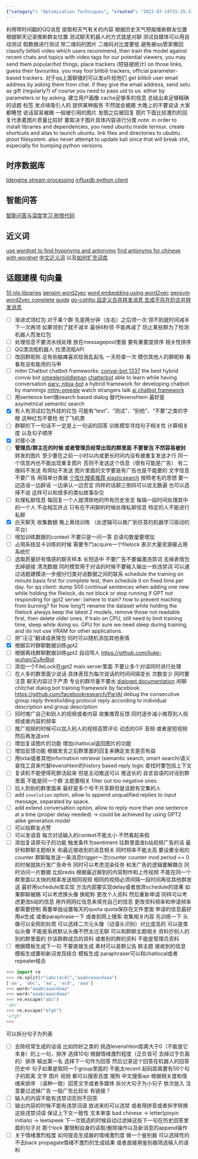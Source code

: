 ```yaml
---
{"category": "Optimization Techniques", "created": "2022-07-14T15:35:31+00:00", "date": "2022-07-14 15:35:31", "description": "This article dives into various techniques for optimizing chatbot performance, including extending synonym dictionaries, managing training data, and utilizing GPT-2 for server optimization, feedback mechanisms, content promotion, CPU usage, backpropagation, and filters. The comments provide valuable insights on how to improve the efficiency of chatbots.", "modified": "2023-07-22T18:41:20+08:00", "tags": ["chatbot", "conversation", "interaction", "pyjom", "schedule"], "title": "复读机 Chatbot"}
---
```

利用带时间戳的QQ消息 提取和天气有关的内容 根据历史天气预报推断群友位置
根据聊天记录推断群友位置
测试聊天机器人的方式就是对聊 测试自媒体可以用自动测试 假数据进行测试
带二维码的图片 二维码对比度要低 避免被qq管家撤回
classify bilibili video which users recommend, then train the model against recent chats and topics with video tags
for our potential viewers, you may send them popular/hot things, place trackers (短链接统计) on those links, guess their favourites.
you may fool bilibili trackers, official parameter-based trackers.
对于qq上面聊骚的可以发a片给他们
get bilibili user email address by asking them from chat. if they give the email address, send setu as gift (regularly?)
of course you need to pass uid to us. either by parameters or by asking.
建立用户画像 cache足够多的信息 总结出来足够精确的话题 标签
发点啥吸引人的 提供某种服务 不然就会被踢
大晚上的不要说话 大家都睡觉 说话容易被踢
一般被引用的图片 发图之后被回复 图片下面比较激烈的回复代表着图片质量比较好 要取决于图片具体内容进行分类
note: in order to install libraries and dependencies, you need ubuntu inside termux. create shortcuts and alias to launch ubuntu. link files and directories to ububtu proot filesystem. also never attempt to update kali since that will break shit, especially for bumping python versions.
## 时序数据库
[tdengine stream processing](https://docs.tdengine.com/develop/stream/)
[influxdb python client](https://docs.influxdata.com/influxdb/v2.3/api-guide/tutorials/python/)
## 智能问答
[智能问答与深度学习 附带代码](https://github.com/l11x0m7/book-of-qna-code)
## 近义词
[use wordnet to find hyponyms and antonyms](https://www.tutorialspoint.com/natural_language_toolkit/natural_language_toolkit_looking_up_words_in_wordnet.htm#:~:text=To%20get%20a%20list%20of%20Synsets%2C%20we%20can,follows%20−%20from%20nltk.corpus%20import%20wordnet%20as%20wn)
[find antonyms for chinese with wordnet](https://github.com/nltk/nltk/issues/2972)
[中文近义词](https://github.com/chatopera/Synonyms) 以及[如何扩充词库](https://github.com/chatopera/Synonyms/issues/5)
## 话题建模 句向量
[10 nlp libraries](https://www.qblocks.cloud/blog/best-nlp-libraries-python)
[gensim word2vec](https://radimrehurek.com/gensim/models/word2vec.html)
[word embedding using word2vec](https://www.geeksforgeeks.org/python-word-embedding-using-word2vec/)
[gensym word2vec complete guide](https://www.askpython.com/python-modules/gensim-word2vec)
[go-cqhttp 自定义合并转发消息 生成不存在的合并转发消息](https://www.jianshu.com/p/dbf10744bde0)
- [ ] 渐进式领红包 对于某个群 先是两分钟（左右）之后领一次 领不到就时间减半下一次再领 如果领到了就不减半 最快6秒领 不能再减了 防止某些群为了检测机器人而发红包
- [ ] 处理信息不要流水线处理 放在messagepool里面 要有重要度排序 相关性排序
- [ ] QQ漂流瓶机器人 捡漂流瓶API
- [ ] 改回群昵称 总有些脑瘫喜欢给我乱起名 一天检查一次 模仿其他人的群昵称 看看有没有能用的马甲
- [ ] mitm Chatbot
chatbot frameworks:
[convai-bot 1337](https://github.com/sld/convai-bot-1337) the best hybrid convai bot
[omeglemiddleman](https://github.com/ash47/OmegleMiddleMan)
[chatterbot](https://github.com/gunthercox/ChatterBot) able to learn while having conversation
[qary: nlpia-bot](https://github.com/nlpia/nlpia-bot) a hybrid framework for developing chatbot by mannings
[mitm-omegle](https://github.com/olegberman/mitm-omegle) watch strangers talk
[ai chatbot framework](https://github.com/alfredfrancis/ai-chatbot-framework)
- [ ] 用sentence bert做search based dialog 替代levenshtein 最好是asymetrical semantic search
- [x] 有人有测试红包外挂的红包 可能有“test”、“测试”、“别抢”、“不要”之类的字眼 这种红包不要抢 抢了飞机票
- [ ] 群聊的下一句话不一定是上一句话的回答 训练模型寻找句子相关性 计算相关度 以及句子顺序
- [x] 对接小冰
- [ ] **管理员/群主在的时候 或者管理员经常出现的群里面 不要冒泡 不然容易被封**
转发的图片 至少要在之前一小时以内或更长时间内没有被重复发送才行 同一个信息内也不能出现重复图片 否则不发送这个信息（很有可能是广告）
有二维码不发送 有网址不发送
图片里面的文字要是有广告也是不能要的
文字信息不要广告 用简单分类器
[个性化搜索推荐 elasticsearch](https://github.com/mtianyan/FunpySpiderSearchEngine)
按照老毛的思想 要一边造谣一边辟谣 一边承认一边否定 同样的话颠三倒四可以说无数遍 也可以选择不说 这样可以和很多的类似故事杂交
- [ ] 处理私聊信息 每回复一个人就清除他的所有历史发言 每隔一段时间处理其中的一个人 不会相互挤占 只有在不闲聊的时候处理私聊信息 特定的人不能进行私聊
- [x] 白天聊天 收集数据 晚上离线训练 （此逻辑可以推广到任意的机器学习驱动的平台）
- [ ] 增加训练数据的context 不要只是一问一答 总语句数量要增加
- [ ] 占用系统显卡训练的时候 需要专门acquire一个filelock 表示大量资源被占用 系统忙
- [ ] 选取质量好有情感的聊天样本 长短适中 不要广告不要偏激违禁词 去掉表情包 去掉链接 清洗数据 同时模型用于对话的时候不要输入输出一些违禁词 可以通过话题建模进一步细分归类对话数据之间的联系
schedule the training on minute basis first for complete test, then schedule it on fixed time per day.
for qq client: dump 500 continual sentences when adding one new while holding the filelock, do not block or stop running if GPT not responding
for gpt2 server: (where to train? how to prevent maching from burning? for how long?)
rename the dataset while holding the filelock
always keep the latest 2 models, remove those not readable first, then delete older ones.
if train on CPU, still need to limit training time, sleep while doing so. GPU for sure we need sleep during training, and do not use VRAM for other applications.
- [ ] 把"汪汪"翻译成表情包 同时可以随机添加其他表情
- [x] 根据实时群聊数据训练gpt2
- [ ] 根据离线群聊数据训练gpt2
自动骂人
https://github.com/liuke-wuhan/ZuAnBot
- [ ] 添加一个FileLock在gpt2 main server里面 不要让多个对话同时进行处理
- [ ] 在人多的群里面少说话 具体表现为每次说话的时间间隔变长 次数变少 同时要注意 聊天内容过于严肃 专业的群尽量不要水
[dialogpt documentation](https://huggingface.co/docs/transformers/model_doc/dialogpt)
闲聊chitchat dialog bot training framework by facebook:
https://github.com/facebookresearch/ParlAI
debug the consecutive group reply thresholding protocol
reply according to individual description and group description
- [ ] 同时推广自己和别人的视频或者内容 收集推荐反馈 同时逐步减小推荐别人视频或者内容的频率
- [ ] 推广视频的时候可以加入别人的视频高赞评论 动态的GIF 音频 或者是短视频 然后再发送xml
- [ ] 增加复读图片的功能 增加chatlocal返回图片的功能
- [ ] 增加反馈功能 根据发言之后群里面的回复来确定发言是否有益
- [ ] 用txtai或者其他information retrieval (semantic search, smart search)语义查找工具来代替levenshtein的history based reply logic 查找时要包括上下文
- [ ] 复读机不能使得死群活起来 但是主动推送可以 推送长的 自言自语的对话到群里面 不能是同一个群 主题要相关 filter out too negative ones
- [ ] 拉人到别的群里面来 最好是多个号不共享群但是话题有交集的人
- [ ] add `involution` option, allow to append unqualified replies to input message, separated by space.
- [ ] add extend conversation option, allow to reply more than one sentence at a time (proper delay needed) -> could be achieved by using GPT2 alike generation model
- [ ] 可以给群友点赞
- [ ] 可以发语音
每次对话输入的context不能太小 不然看起来假
- [ ] 添加复读原句子的功能 触发条件为sentiment
往群里面发b站视频广告的话 最好和群聊主题相关 和最近接收到的消息相关 同时频率不能太高 要设置全局的counter 群聊每发送一条消息trigger一次counter counter mod period == 0 的时候就执行发广告命令 同时可以考虑渲染任务 和发广告的逻辑要解耦合 同时访问一片数据 比如redis 根据最近聊到的内容制作和上传视频 不能在同一个群里面以太快的频率发送相同视频 相同的视频必须间隔一段时间再往其他群发送 最好用schedule库实现 方法内部要实现delay或者放弃schedule的效果
如果群聊被踢 可以考虑换头像 换昵称 更改个人资料 然后重新申请 同样可以考虑更改b站的信息 用外网网红信息来填充自己的信息 更改资料频率和申请频率都需要控制 需要单独设置每天的quota quota保存在文件里面 申请的信息最好用ai生成 或者paraphrase一下 或者到网上搜索 收集相关内容 先训练一下 头像可以全网到处爬 可以选择二次元头像（动漫头识别）对比度高的 可以是类似头像 不能是系统默认头像不然太过无聊 可以和群聊主题相关 资料抄别人的 别的群里面的 抄该群群成员的资料 或者别的群的资料 不能是管理员资料
- [ ] 根据模板生成下一句 不要直接生成 素材可以是群公告 群主题 接收到的信息
模板生成要和新词发现结合
模板生成 paraphraser可以和chatlocal或者repeater结合
```python
>>> import re
>>> re.split(r"(abc|acd)","aaabcaaacdaaa")
['aa', 'abc', 'aa', 'acd', 'aaa']
>>> word="aaabcaaacdaaa"
>>> word="aaabcaaacdaaa"
>>> re.escape("abc")
'abc'
>>> re.escape("efgh")
'efgh'
>>>
```
可以拆分句子为列表
- [ ] 去除经常生成的话语 比如你好之类的
挑选levenshtein距离大于0（不能是它本身）的上一句，排序 选择10句 根据情绪激烈程度（正负皆可 去掉过于负面的）排序 输出第一名 选择下一句作为回答 然后记录这个回答在机器人的回答历史中
句子如果是取同一个group里面的 不能太recent 起码距离要有50个句子的距离
文字 图片 视频 都可以搜索百度 搜狗 中文搜索api 根据相关度和情绪来排序 （语种一致）回答文字或者多媒体
拆分大句子为小句子 依次放入 注意要过滤掉广告 一般广告比较长 有链接？
- [ ] 输入的内容不能有违禁词否则不回答
- [ ] 输出内容的时候不能有违禁词语 放进来的可以违禁 或者用拼音或者拆字转换这些违禁词语 保证上下文一致性 文本审查
bad chinese -> letter(pinyin initials) -> leetspeek
下一次挑选的时候自动过滤掉这些下一句在历史回答里面的句子对
那个lock 要限制自身的读取/删除操作以及新消息的append操作
- [ ] 关于情绪激烈程度 如何提高生成器的情绪激烈度 做一个鉴别器 可以选择性的不去back propagate情绪不激烈的生成结果 或者直接用鉴别器筛选输入的语料